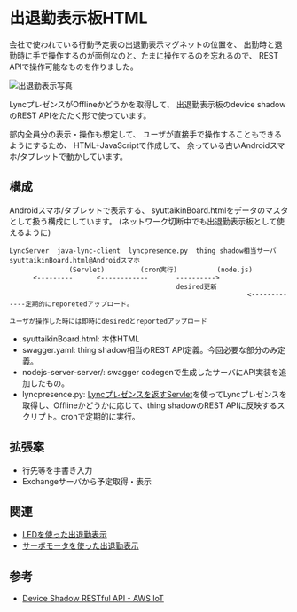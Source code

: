 # 出退勤表示板HTML

会社で使われている行動予定表の出退勤表示マグネットの位置を、
出勤時と退勤時に手で操作するのが面倒なのと、たまに操作するのを忘れるので、
REST APIで操作可能なものを作りました。

![出退勤表示写真](../img/syuttaikinBoard.jpg)

LyncプレゼンスがOfflineかどうかを取得して、
出退勤表示板のdevice shadowのREST APIをたたく形で使っています。

部内全員分の表示・操作も想定して、
ユーザが直接手で操作することもできるようにするため、
HTML+JavaScriptで作成して、
余っている古いAndroidスマホ/タブレットで動かしています。

## 構成

Androidスマホ/タブレットで表示する、
syuttaikinBoard.htmlをデータのマスタとして扱う構成にしています。
(ネットワーク切断中でも出退勤表示板として使えるように)

```
LyncServer  java-lync-client  lyncpresence.py  thing shadow相当サーバ  syuttaikinBoard.html@Androidスマホ
               (Servlet)         (cron実行)          (node.js)
      <---------      <------------       ---------->
                                          desired更新
                                                            <-------------定期的にreporetedアップロード。
                                                                          ユーザが操作した時には即時にdesiredとreportedアップロード
```

* syuttaikinBoard.html: 本体HTML
* swagger.yaml: thing shadow相当のREST API定義。今回必要な部分のみ定義。
* nodejs-server-server/: swagger codegenで生成したサーバにAPI実装を追加したもの。
* lyncpresence.py: [Lyncプレゼンスを返すServlet](https://github.com/deton/java-lync-client)を使ってLyncプレゼンスを取得し、Offlineかどうかに応じて、thing shadowのREST APIに反映するスクリプト。cronで定期的に実行。

## 拡張案
* 行先等を手書き入力
* Exchangeサーバから予定取得・表示

## 関連
* [LEDを使った出退勤表示](https://github.com/deton/presenceled)
* [サーボモータを使った出退勤表示](https://github.com/deton/syuttaikin)

## 参考
* [Device Shadow RESTful API - AWS IoT](http://docs.aws.amazon.com/iot/latest/developerguide/thing-shadow-rest-api.html)
